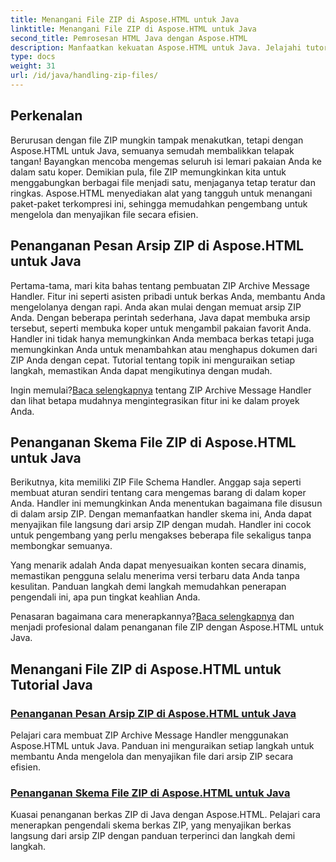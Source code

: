 ```yaml
---
title: Menangani File ZIP di Aspose.HTML untuk Java
linktitle: Menangani File ZIP di Aspose.HTML untuk Java
second_title: Pemrosesan HTML Java dengan Aspose.HTML
description: Manfaatkan kekuatan Aspose.HTML untuk Java. Jelajahi tutorial tentang penanganan file ZIP dan pelajari teknik penting untuk mengelola arsip ZIP secara efektif.
type: docs
weight: 31
url: /id/java/handling-zip-files/
---
```

## Perkenalan

Berurusan dengan file ZIP mungkin tampak menakutkan, tetapi dengan Aspose.HTML untuk Java, semuanya semudah membalikkan telapak tangan! Bayangkan mencoba mengemas seluruh isi lemari pakaian Anda ke dalam satu koper. Demikian pula, file ZIP memungkinkan kita untuk menggabungkan berbagai file menjadi satu, menjaganya tetap teratur dan ringkas. Aspose.HTML menyediakan alat yang tangguh untuk menangani paket-paket terkompresi ini, sehingga memudahkan pengembang untuk mengelola dan menyajikan file secara efisien.

## Penanganan Pesan Arsip ZIP di Aspose.HTML untuk Java

Pertama-tama, mari kita bahas tentang pembuatan ZIP Archive Message Handler. Fitur ini seperti asisten pribadi untuk berkas Anda, membantu Anda mengelolanya dengan rapi. Anda akan mulai dengan memuat arsip ZIP Anda. Dengan beberapa perintah sederhana, Java dapat membuka arsip tersebut, seperti membuka koper untuk mengambil pakaian favorit Anda. Handler ini tidak hanya memungkinkan Anda membaca berkas tetapi juga memungkinkan Anda untuk menambahkan atau menghapus dokumen dari ZIP Anda dengan cepat. Tutorial tentang topik ini menguraikan setiap langkah, memastikan Anda dapat mengikutinya dengan mudah. 

 Ingin memulai?[Baca selengkapnya](./zip-archive-message-handler/) tentang ZIP Archive Message Handler dan lihat betapa mudahnya mengintegrasikan fitur ini ke dalam proyek Anda.

## Penanganan Skema File ZIP di Aspose.HTML untuk Java

Berikutnya, kita memiliki ZIP File Schema Handler. Anggap saja seperti membuat aturan sendiri tentang cara mengemas barang di dalam koper Anda. Handler ini memungkinkan Anda menentukan bagaimana file disusun di dalam arsip ZIP. Dengan memanfaatkan handler skema ini, Anda dapat menyajikan file langsung dari arsip ZIP dengan mudah. Handler ini cocok untuk pengembang yang perlu mengakses beberapa file sekaligus tanpa membongkar semuanya. 

Yang menarik adalah Anda dapat menyesuaikan konten secara dinamis, memastikan pengguna selalu menerima versi terbaru data Anda tanpa kesulitan. Panduan langkah demi langkah memudahkan penerapan pengendali ini, apa pun tingkat keahlian Anda. 

 Penasaran bagaimana cara menerapkannya?[Baca selengkapnya](./zip-file-schema-handler/) dan menjadi profesional dalam penanganan file ZIP dengan Aspose.HTML untuk Java.

## Menangani File ZIP di Aspose.HTML untuk Tutorial Java
### [Penanganan Pesan Arsip ZIP di Aspose.HTML untuk Java](./zip-archive-message-handler/)
Pelajari cara membuat ZIP Archive Message Handler menggunakan Aspose.HTML untuk Java. Panduan ini menguraikan setiap langkah untuk membantu Anda mengelola dan menyajikan file dari arsip ZIP secara efisien.
### [Penanganan Skema File ZIP di Aspose.HTML untuk Java](./zip-file-schema-handler/)
Kuasai penanganan berkas ZIP di Java dengan Aspose.HTML. Pelajari cara menerapkan pengendali skema berkas ZIP, yang menyajikan berkas langsung dari arsip ZIP dengan panduan terperinci dan langkah demi langkah.